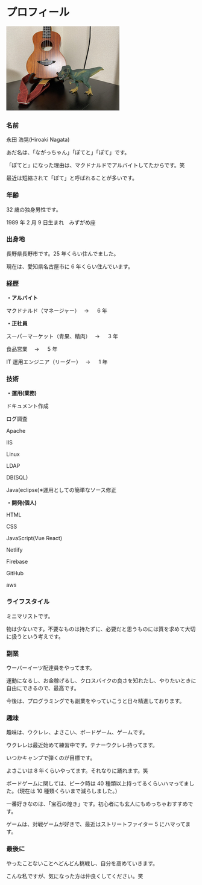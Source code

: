 # プロフィール

<img src="../top.png" decoding="async" />

### 名前

永田 浩晃(Hiroaki Nagata)

あだ名は、「ながっちゃん」「ぽてと」「ぽて」です。

「ぽてと」になった理由は、マクドナルドでアルバイトしてたからです。笑

最近は短縮されて「ぽて」と呼ばれることが多いです。

### 年齢

32 歳の独身男性です。

1989 年 2 月 9 日生まれ　みずがめ座

### 出身地

長野県長野市です。25 年くらい住んでました。

現在は、愛知県名古屋市に 6 年くらい住んでいます。

### 経歴

**・アルバイト**

マクドナルド（マネージャー）　 → 　 6 年

**・正社員**

スーパーマーケット（青果、精肉）　 → 　 3 年

食品営業　 → 　 5 年

IT 運用エンジニア（リーダー）　 → 　 1 年

### 技術

**・運用(業務)**

ドキュメント作成

ログ調査

Apache

IIS

Linux

LDAP

DB(SQL)

Java(eclipse)※運用としての簡単なソース修正

**・開発(個人)**

HTML

CSS

JavaScript(Vue React)

Netlify

Firebase

GitHub

aws

### ライフスタイル

ミニマリストです。

物は少ないです。不要なものは持たずに、必要だと思うものには質を求めて大切に扱うという考えです。

### 副業

ウーバーイーツ配達員をやってます。

運動になるし、お金稼げるし、クロスバイクの良さを知れたし、やりたいときに自由にできるので、最高です。

今後は、プログラミングでも副業をやっていこうと日々精進しております。

### 趣味

趣味は、ウクレレ、よさこい、ボードゲーム、ゲームです。

ウクレレは最近始めて練習中です。テナーウクレレ持ってます。

いつかキャンプで弾くのが目標です。

よさこいは 8 年くらいやってます。それなりに踊れます。笑

ボードゲームに関しては、ピーク時は 40 種類以上持ってるくらいハマってました。（現在は 10 種類くらいまで減らしました。）

一番好きなのは、「宝石の煌き」です。初心者にも玄人にもめっちゃおすすめです。

ゲームは、対戦ゲームが好きで、最近はストリートファイター 5 にハマってます。

### 最後に

やったことないことへどんどん挑戦し、自分を高めていきます。

こんな私ですが、気になった方は仲良くしてください。笑
